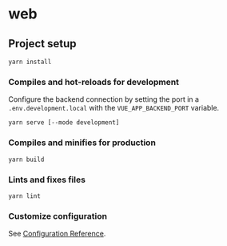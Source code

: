 # web

## Project setup
```
yarn install
```

### Compiles and hot-reloads for development

Configure the backend connection by setting the
port in a `.env.development.local` with the `VUE_APP_BACKEND_PORT` variable.

```
yarn serve [--mode development]
```

### Compiles and minifies for production
```
yarn build
```

### Lints and fixes files
```
yarn lint
```

### Customize configuration
See [Configuration Reference](https://cli.vuejs.org/config/).
